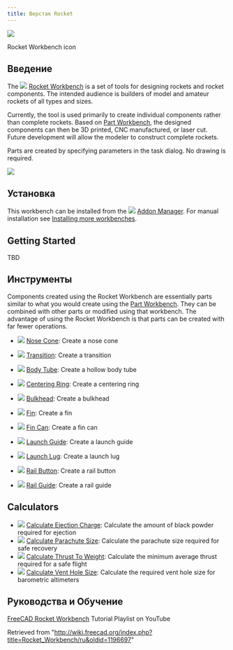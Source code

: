 ```yaml
---
title: Верстак Rocket
---
```


![](/images/RocketWorkbench.svg)

Rocket Workbench icon

## Введение

The ![](/images/RocketWorkbench.svg) [Rocket Workbench](/Rocket_Workbench "Rocket Workbench") is a set of tools for designing rockets and rocket components. The intended audience is builders of model and amateur rockets of all types and sizes.

Currently, the tool is used primarily to create individual components rather than complete rockets. Based on [Part Workbench](/Part_Workbench "Part Workbench"), the designed components can then be 3D printed, CNC manufactured, or laser cut. Future development will allow the modeler to construct complete rockets.

Parts are created by specifying parameters in the task dialog. No drawing is required.

![](/images/RocketAnim.gif)

## Установка

This workbench can be installed from the ![](/images/Std_AddonMgr.svg) [Addon Manager](/Std_AddonMgr "Std AddonMgr"). For manual installation see [Installing more workbenches](/Installing_more_workbenches "Installing more workbenches").

## Getting Started

TBD

## Инструменты

Components created using the Rocket Workbench are essentially parts similar to what you would create using the [Part Workbench](/Part_Workbench "Part Workbench"). They can be combined with other parts or modified using that workbench. The advantage of using the Rocket Workbench is that parts can be created with far fewer operations.

- ![](/images/Rocket_NoseCone.svg) [Nose Cone](/Rocket_NoseCone "Rocket NoseCone"): Create a nose cone

- ![](/images/Rocket_Transition.svg) [Transition](/Rocket_Transition "Rocket Transition"): Create a transition

- ![](/images/Rocket_BodyTube.svg) [Body Tube](/Rocket_BodyTube "Rocket BodyTube"): Create a hollow body tube

- ![](/images/Rocket_CenteringRing.svg) [Centering Ring](/Rocket_CenteringRing "Rocket CenteringRing"): Create a centering ring

- ![](/images/Rocket_Bulkhead.svg) [Bulkhead](/Rocket_Bulkhead "Rocket Bulkhead"): Create a bulkhead

- ![](/images/Rocket_Fin.svg) [Fin](/Rocket_Fin "Rocket Fin"): Create a fin

- ![](/images/Rocket_FinCan.svg) [Fin Can](/Rocket_FinCan "Rocket FinCan"): Create a fin can

- ![](/images/Rocket_LaunchGuideComposite.png) [Launch Guide](/Rocket_CompLaunchGuide "Rocket CompLaunchGuide"): Create a launch guide

- ![](/images/Rocket_LaunchLug.svg) [Launch Lug](/Rocket_LaunchLug "Rocket LaunchLug"): Create a launch lug

- ![](/images/Rocket_RailButton.svg) [Rail Button](/Rocket_RailButton "Rocket RailButton"): Create a rail button

- ![](/images/Rocket_RailGuide.svg) [Rail Guide](/Rocket_RailGuide "Rocket RailGuide"): Create a rail guide

## Calculators

- ![](/images/Rocket_Calculator.svg) [Calculate Ejection Charge](/Rocket_Ejection_Charge_Calculator "Rocket Ejection Charge Calculator"): Calculate the amount of black powder required for ejection
- ![](/images/Rocket_Calculator.svg) [Calculate Parachute Size](/Rocket_Parachute_Size_Calculator "Rocket Parachute Size Calculator"): Calculate the parachute size required for safe recovery
- ![](/images/Rocket_Calculator.svg) [Calculate Thrust To Weight](/Rocket_Thrust_To_Weight_Calculator "Rocket Thrust To Weight Calculator"): Calculate the minimum average thrust required for a safe flight
- ![](/images/Rocket_Calculator.svg) [Calculate Vent Hole Size](/Rocket_Vent_Hole_Size_Calculator "Rocket Vent Hole Size Calculator"): Calculate the required vent hole size for barometric altimeters

## Руководства и Обучение

[FreeCAD Rocket Workbench](https://youtube.com/playlist?list=PLIk8AsRj-ngQRr6uLD3DDJTBrLhJfF7eI) Tutorial Playlist on YouTube

Retrieved from "<http://wiki.freecad.org/index.php?title=Rocket_Workbench/ru&oldid=1196697>"
